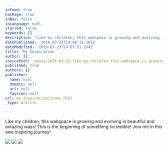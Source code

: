 ```yaml
---
inFeed: true
hasPage: true
inNav: false
inLanguage: null
starred: false
keywords: []
description: 'Like my children, this webspace is growing and evolving in beautiful and amazing ways! This is the beginning of something incredible! Join me in this awe inspiring journey!'
datePublished: '2016-03-23T14:08:11.161Z'
dateModified: '2016-03-23T14:07:51.164Z'
title: 'My Inspiration '
author: []
sourcePath: _posts/2016-03-22-like-my-children-this-webspace-is-growing-and-evolving-in-b.md
published: true
authors: []
publisher:
  name: null
  domain: null
  url: null
  favicon: null
url: my-inspiration/index.html
_type: Article

---
```

Like my children, this webspace is growing and evolving in beautiful and amazing ways! This is the beginning of something incredible! Join me in this awe inspiring journey!

  
![](https://the-grid-user-content.s3-us-west-2.amazonaws.com/5a6d331a-40fc-4874-bb63-e34ccef4d97d.jpg)
![](https://the-grid-user-content.s3-us-west-2.amazonaws.com/e94db0a8-82d8-4b82-8c37-5871f7a9ecf2.jpg)
![](https://the-grid-user-content.s3-us-west-2.amazonaws.com/bc87b0b6-b0da-4c95-82e7-d24cc3f42406.jpg)